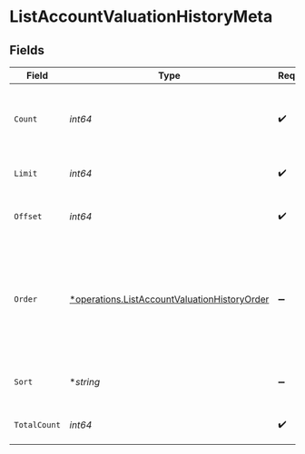 # ListAccountValuationHistoryMeta


## Fields

| Field                                                                                                              | Type                                                                                                               | Required                                                                                                           | Description                                                                                                        |
| ------------------------------------------------------------------------------------------------------------------ | ------------------------------------------------------------------------------------------------------------------ | ------------------------------------------------------------------------------------------------------------------ | ------------------------------------------------------------------------------------------------------------------ |
| `Count`                                                                                                            | *int64*                                                                                                            | :heavy_check_mark:                                                                                                 | Count of the resources returned in the response.                                                                   |
| `Limit`                                                                                                            | *int64*                                                                                                            | :heavy_check_mark:                                                                                                 | Total limit of the response.                                                                                       |
| `Offset`                                                                                                           | *int64*                                                                                                            | :heavy_check_mark:                                                                                                 | Amount of resource to offset in the response.                                                                      |
| `Order`                                                                                                            | [*operations.ListAccountValuationHistoryOrder](../../../pkg/models/operations/listaccountvaluationhistoryorder.md) | :heavy_minus_sign:                                                                                                 | The ordering of the response.<br/>* ASC - Ascending order<br/>* DESC - Descending order                            |
| `Sort`                                                                                                             | **string*                                                                                                          | :heavy_minus_sign:                                                                                                 | The field that the list is sorted by.                                                                              |
| `TotalCount`                                                                                                       | *int64*                                                                                                            | :heavy_check_mark:                                                                                                 | Total count of all the resources.                                                                                  |